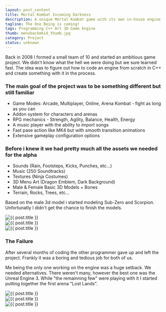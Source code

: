 ```yaml
---
layout: post_content
title: Mortal Kombat Incoming Darkness
description: A unique Mortal Kombat game with its own in-house engine
tagline: The One Being is coming!
tags: Programming C++ Art 3D Game Engine
thumb: menubackmkid_thumb.jpg
category: Project
status: unknown
---
```

Back in 2008 I formed a small team of 10 and started an ambitious game project.
We didn't know what the hell we were doing but we sure learned fast.
The idea was to figure out how to code an engine from scratch in C++ and create something with it in the process.

### The main goal of the project was to be something different but still familiar ###
* Game Modes: Arcade, Multiplayer, Online, Arena Kombat - fight as long as you can
* Addon system for characters and arenas
* RPG mechanics - Strength, Agility, Balance, Health, Energy
* A music player with the ability to import songs
* Fast pase action like MK4 but with smooth transition animations
* Extensive gameplay configuration options

### Before i knew it we had pretty much all the assets we needed for the alpha ###
* Sounds (Rain, Footsteps, Kicks, Punches, etc...)
* Music (250 Soundtracks)
* Textures (Ninja Costumes)
* 3D Menu Art (Dragon Emblem, Dark Background)
* Male & Female Basic 3D Models + Bones
* Terrain, Rocks, Trees, etc...

Based on the male 3d model i started modeling Sub-Zero and Scorpion.
Unfortunatly I didn't get the chance to finish the models.

<div class="box alt">
    <div class="row uniform 50%">
        <div class="4u">
            <img src="{{ site.url_dir }}img/subzero5_thumb.png" alt="{{ post.title }}" class="image fit" />
        </div>
        <div class="4u">
            <img src="{{ site.url_dir }}img/woman_thumb.png" alt="{{ post.title }}" class="image fit" />
        </div>
        <div class="4u">
            <img src="{{ site.url_dir }}img/menubackmkid_thumb.jpg" alt="{{ post.title }}" class="image fit" />
        </div>
    </div>
</div>

### The Failure ###
After several months of coding the other programmer gave up and left the project.
Frankly it was a boring and tedious job for both of us.

Me being the only one working on the engine was a huge setback. We needed alternatives.
There weren't many, however the best one was the Unreal Engine 3.
While "the remainning few" were playing with it I started putting together the first arena "Lost Lands".

<div class="box alt">
    <div class="row uniform 50%">
        <div class="4u">
            <img src="{{ site.url_dir }}img/LostLandsUC1.jpg" alt="{{ post.title }}" class="image fit" />
        </div>
        <div class="4u">
            <img src="{{ site.url_dir }}img/LostLandsUC2.jpg" alt="{{ post.title }}" class="image fit" />
        </div>
        <div class="4u">
            <img src="{{ site.url_dir }}img/LostLandsUC3.jpg" alt="{{ post.title }}" class="image fit" />
        </div>
    </div>
</div>
